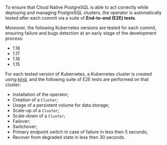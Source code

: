 To ensure that Cloud Native PostgreSQL is able to act correctly while deploying
and managing PostgreSQL clusters, the operator is automatically tested after each
commit via a suite of **End-to-end (E2E) tests**.

Moreover, the following Kubernetes versions are tested for each commit,
ensuring failure and bugs detection at an early stage of the development
process:

* 1.18
* 1.17
* 1.16
* 1.15

For each tested version of Kubernetes, a Kubernetes cluster is created
using [kind](https://kind.sigs.k8s.io/), and the following suite of
E2E tests are performed on that cluster:

* Installation of the operator;
* Creation of a `Cluster`;
* Usage of a persistent volume for data storage;
* Scale-up of a `Cluster`;
* Scale-down of a `Cluster`;
* Failover;
* Switchover;
* Primary endpoint switch in case of failure in less then 5 seconds;
* Recover from degraded state in less then 30 seconds.
